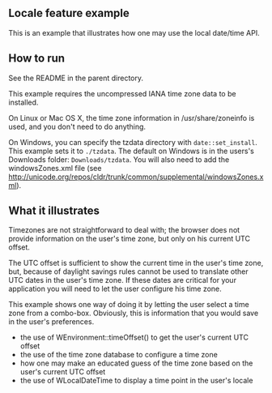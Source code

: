 Locale feature example
----------------------

This is an example that illustrates how one may use the local date/time API.

How to run
----------

See the README in the parent directory.

This example requires the uncompressed IANA time zone data to be installed.

On Linux or Mac OS X, the time zone information in /usr/share/zoneinfo is
used, and you don't need to do anything.

On Windows, you can specify the tzdata directory with `date::set_install`.
This example sets it to `./tzdata`. The default on Windows is in the users's
Downloads folder: `Downloads/tzdata`. You will also need to add the windowsZones.xml
file (see http://unicode.org/repos/cldr/trunk/common/supplemental/windowsZones.xml).

What it illustrates
-------------------

Timezones are not straightforward to deal with; the browser does not provide
information on the user's time zone, but only on his current UTC offset.

The UTC offset is sufficient to show the current time in the user's time zone,
but, because of daylight savings rules cannot be used to translate other UTC
dates in the user's time zone. If these dates are critical for your application
you will need to let the user configure his time zone.

This example shows one way of doing it by letting the user select a time zone
from a combo-box. Obviously, this is information that you would save in the
user's preferences.

- the use of WEnvironment::timeOffset() to get the user's current UTC offset
- the use of the time zone database to configure a time zone
- how one may make an educated guess of the time zone based on the user's
  current UTC offset
- the use of WLocalDateTime to display a time point in the user's locale

